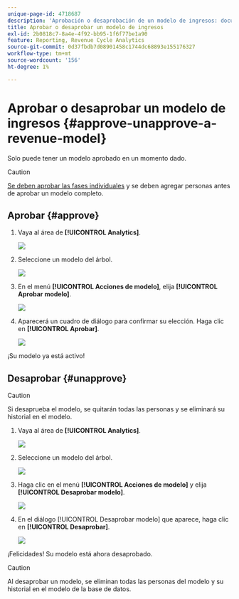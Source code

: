 ```yaml
---
unique-page-id: 4718687
description: 'Aprobación o desaprobación de un modelo de ingresos: documentos de Marketo, documentación del producto'
title: Aprobar o desaprobar un modelo de ingresos
exl-id: 2b0818c7-8a4e-4f92-bb95-1f6f77be1a90
feature: Reporting, Revenue Cycle Analytics
source-git-commit: 0d37fbdb7d08901458c1744dc68893e155176327
workflow-type: tm+mt
source-wordcount: '156'
ht-degree: 1%

---
```


# Aprobar o desaprobar un modelo de ingresos {#approve-unapprove-a-revenue-model}

Solo puede tener un modelo aprobado en un momento dado.

>[!CAUTION]
>
>[Se deben aprobar las fases individuales](/help/marketo/product-docs/reporting/revenue-cycle-analytics/revenue-cycle-models/approving-stages-and-assigning-leads-to-a-revenue-model.md) y se deben agregar personas antes de aprobar un modelo completo.

## Aprobar {#approve}

1. Vaya al área de **[!UICONTROL Analytics]**.

   ![](assets/image2017-3-28-8-3a9-3a16.png)

1. Seleccione un modelo del árbol.

   ![](assets/image2015-4-28-13-3a25-3a17.png)

1. En el menú **[!UICONTROL Acciones de modelo]**, elija **[!UICONTROL Aprobar modelo]**.

   ![](assets/image2015-4-28-14-3a6-3a3.png)

1. Aparecerá un cuadro de diálogo para confirmar su elección. Haga clic en **[!UICONTROL Aprobar]**.

   ![](assets/image2015-4-28-14-3a6-3a49.png)

¡Su modelo ya está activo!

## Desaprobar {#unapprove}

>[!CAUTION]
>
>Si desaprueba el modelo, se quitarán todas las personas y se eliminará su historial en el modelo.

1. Vaya al área de **[!UICONTROL Analytics]**.

   ![](assets/image2017-3-28-8-3a9-3a30.png)

1. Seleccione un modelo del árbol.

   ![](assets/image2015-4-28-13-3a25-3a17.png)

1. Haga clic en el menú **[!UICONTROL Acciones de modelo]** y elija **[!UICONTROL Desaprobar modelo]**.

   ![](assets/image2015-4-28-13-3a28-3a0.png)

1. En el diálogo [!UICONTROL Desaprobar modelo] que aparece, haga clic en **[!UICONTROL Desaprobar]**.

   ![](assets/image2017-3-28-8-3a21-3a9.png)

¡Felicidades! Su modelo está ahora desaprobado.

>[!CAUTION]
>
>Al desaprobar un modelo, se eliminan todas las personas del modelo y su historial en el modelo de la base de datos.
